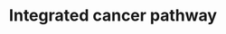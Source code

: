 ---
annotations:
- id: PW:0000605
  parent: disease pathway
  type: Pathway Ontology
  value: cancer pathway
- id: DOID:162
  parent: disease of cellular proliferation
  type: Disease Ontology
  value: cancer
authors:
- Saibrahi
- MaintBot
- AlexanderPico
- MartijnVanIersel
- Ddigles
- Khanspers
- Egonw
- Mkutmon
- Marvin M2
- Eweitz
citedin:
- link: PMC7470419
  title: A novel single-cell based method for breast cancer prognosis (2020)
communities:
- Diseases
description: This integrated cancer pathway describes the key mechanisms involved
  in the development of cancer containing the key prognostic markers and pathogenetic
  factors.   Proteins on this pathway have targeted assays available via the [https://assays.cancer.gov/available_assays?wp_id=WP1971
  CPTAC Assay Portal]
last-edited: 2021-05-22
ndex: 6dac182e-8b63-11eb-9e72-0ac135e8bacf
organisms:
- Homo sapiens
redirect_from:
- /index.php/Pathway:WP1971
- /instance/WP1971
- /instance/WP1971_rr117762
revision: r117762
schema-jsonld:
- '@context': https://schema.org/
  '@id': https://wikipathways.github.io/pathways/WP1971.html
  '@type': Dataset
  creator:
    '@type': Organization
    name: WikiPathways
  description: This integrated cancer pathway describes the key mechanisms involved
    in the development of cancer containing the key prognostic markers and pathogenetic
    factors.   Proteins on this pathway have targeted assays available via the [https://assays.cancer.gov/available_assays?wp_id=WP1971
    CPTAC Assay Portal]
  keywords:
  - AKT1_HUMAN
  - ASK1
  - ATF1
  - ATM_HUMAN
  - ATR_HUMAN
  - BACH1
  - BAD_HUMAN
  - BARD1_HUMAN
  - BAX_HUMAN
  - BCL2_HUMAN
  - BLM_HUMAN
  - BRCA1_HUMAN
  - CASP3_HUMAN
  - CASP8_HUMAN
  - CASP9_HUMAN
  - CDC25A
  - CDC25B
  - CDC2_HUMAN
  - CDK2_HUMAN
  - CDK4_HUMAN
  - CHK1_HUMAN
  - CHK2_HUMAN
  - E2F1_HUMAN
  - JAK1_HUMAN
  - MDM2_HUMAN
  - MMP1_HUMAN
  - MRE11_HUMAN
  - MSH2_HUMAN
  - MSH6_HUMAN
  - MYC
  - NOXA1_HUMAN
  - OCT1
  - P53_HUMAN
  - PLK1
  - PTEN_HUMAN
  - PUMA
  - Q8NBS1_HUMAN
  - RAD50_HUMAN
  - RB_HUMAN
  - SMAD2_HUMAN
  - SMAD3_HUMAN
  - STAT1_HUMAN
  - p15
  - p21
  - p27
  license: CC0
  name: Integrated cancer pathway
seo: CreativeWork
title: Integrated cancer pathway
wpid: WP1971
---